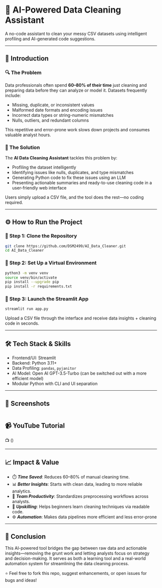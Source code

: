 # 🧹 AI-Powered Data Cleaning Assistant

A no-code assistant to clean your messy CSV datasets using intelligent profiling and AI-generated code suggestions.

---

## 📌 Introduction

### 🔍 The Problem
Data professionals often spend **60–80% of their time** just cleaning and preparing data before they can analyze or model it. Datasets frequently include:
- Missing, duplicate, or inconsistent values
- Malformed date formats and encoding issues
- Incorrect data types or string-numeric mismatches
- Nulls, outliers, and redundant columns

This repetitive and error-prone work slows down projects and consumes valuable analyst hours.

### 🤖 The Solution
The **AI Data Cleaning Assistant** tackles this problem by:
- Profiling the dataset intelligently
- Identifying issues like nulls, duplicates, and type mismatches
- Generating Python code to fix these issues using an LLM
- Presenting actionable summaries and ready-to-use cleaning code in a user-friendly web interface

Users simply upload a CSV file, and the tool does the rest—no coding required.

---

## ⚙️ How to Run the Project

### 🔧 Step 1: Clone the Repository
```bash
git clone https://github.com/DSM2499/AI_Data_Cleaner.git
cd AI_Data_Cleaner
```
### 🐍 Step 2: Set Up a Virtual Environment
```bash
python3 -m venv venv
source venv/bin/activate
pip install --upgrade pip
pip install -r requirements.txt
```
### 🚀 Step 3: Launch the Streamlit App
```bash
streamlit run app.py
```
Upload a CSV file through the interface and receive data insights + cleaning code in seconds.

---

## 🛠️ Tech Stack & Skills
- Frontend/UI: Streamlit
- Backend: Python 3.11+
- Data Profiling: ```pandas```, ```pyjanitor```
- AI Model: Open AI GPT-3.5-Turbo (can be switched out with a more efficient model)
- Modular Python with CLI and UI separation

---

## 📸 Screenshots
![]()

## 📹 YouTube Tutorial
📺 ()

---

## 📈 Impact & Value

- ⏱️ ***Time Saved***: Reduces 60–80% of manual cleaning time.
- 📊 ***Better Insights***: Starts with clean data, leading to more reliable analytics.
- 👥 ***Team Productivity***: Standardizes preprocessing workflows across analysts.
- 🚀 ***Upskilling***: Helps beginners learn cleaning techniques via readable code.
- ⚙️ ***Automation***: Makes data pipelines more efficient and less error-prone

---

## 🧾 Conclusion
This AI-powered tool bridges the gap between raw data and actionable insights—removing the grunt work and letting analysts focus on strategy and decision-making. It serves as both a learning tool and a real-world automation system for streamlining the data cleaning process.

⭐️ Feel free to fork this repo, suggest enhancements, or open issues for bugs and ideas!

